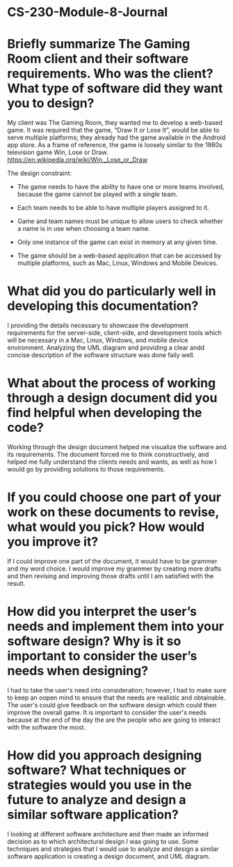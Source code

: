 # CS-230-Module-8-Journal

# Briefly summarize The Gaming Room client and their software requirements. Who was the client? What type of software did they want you to design?
My client was The Gaming Room, they wanted me to develop a web-based game. It was required that the game, “Draw It or Lose It”, would be able to serve multiple platforms; they already had the game available in the Android app store.  As a frame of reference, the game is loosely similar to the 1980s television game Win, Lose or Draw. https://en.wikipedia.org/wiki/Win,_Lose_or_Draw

The design constraint:

- The game needs to have the ability to have one or more teams involved, because the game cannot be played with a single team.

- Each team needs to be able to have multiple players assigned to it.

- Game and team names must be unique to allow users to check whether a name is in use when choosing a team name.

- Only one instance of the game can exist in memory at any given time.

- The game should be a web-based application that can be accessed by multiple platforms, such as Mac, Linux, Windows and Mobile Devices.

# What did you do particularly well in developing this documentation?
I providing the details necessary to showcase the development requirements for the server-side, client-side, and development tools which will be necessary in a Mac, Linux, Windows, and mobile device environment. Analyzing the UML diagram and providing a clear andd concise description of the software structure was done faily well. 

# What about the process of working through a design document did you find helpful when developing the code?
Working through the design document helped me visualize the software and its requirements. The document forced me to think constructively, and helped me fully understand the clients needs and wants, as well as how I would go by providing solutions to those requirements.

# If you could choose one part of your work on these documents to revise, what would you pick? How would you improve it?
If I could improve one part of the document, it would have to be grammer and my word choice. I would improve my grammer by creating more drafts and then revising and improving those drafts until I am satisfied with the result.

# How did you interpret the user’s needs and implement them into your software design? Why is it so important to consider the user’s needs when designing?
I had to take the user's need into consideration; however, I had to make sure to keep an oopen mind to ensure that the needs are realistic and obtainable. The user's could give feedback on the software design which could then improve the overall game. It is important to consider the user's needs because at the end of the day the are the people who are going to interact with the software the most.

# How did you approach designing software? What techniques or strategies would you use in the future to analyze and design a similar software application?
I looking at different software architecture and then made an informed decision as to which architectural design I was going to use. Some techniques and strategies that I would use to analyze and design a similar software application is creating a design document, and UML diagram.


